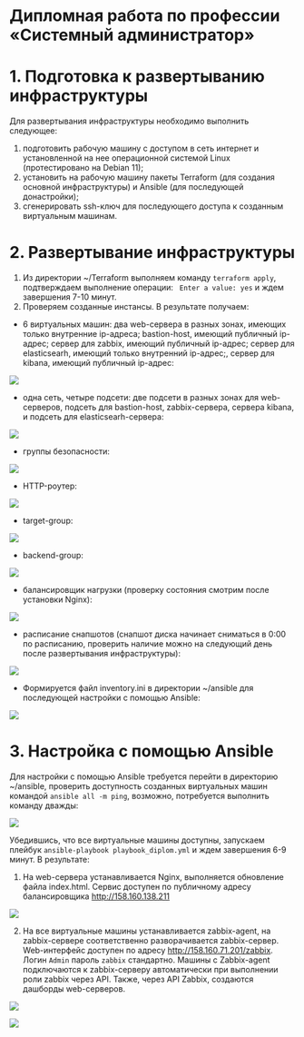 # Дипломная работа по профессии «Системный администратор»
# 1. Подготовка к развертыванию инфраструктуры
Для развертывания инфраструктуры необходимо выполнить  следующее:
1. подготовить рабочую машину с доступом в сеть интернет и установленной на нее операционной системой Linux (протестировано на Debian 11);
2. установить на рабочую машину пакеты Terraform (для создания основной инфраструктуры) и Ansible (для последующей донастройки);
3. сгенерировать ssh-ключ для последующего доступа к созданным виртуальным машинам.
# 2. Развертывание инфраструктуры
1. Из директории ~/Terraform выполняем команду ```terraform apply```, подтверждаем выполнение операции: ``` Enter a value: yes``` и ждем завершения 7-10 минут.
2. Проверяем созданные инстансы. В результате получаем:
- 6 виртуальных машин: два web-сервера в разных зонах, имеющих только внутренние ip-адреса; bastion-host, имеющий публичный ip-адрес; сервер для zabbix, имеющий публичный ip-адрес; сервер для elasticsearh, имеющий только внутренний ip-адрес;, сервер для kibana, имеющий публичный ip-адрес:
    
![](https://github.com/OlgaLesnykh/screenshots/blob/main/Diplom_012.png)    
        
- одна сеть, четыре подсети: две подсети в разных зонах для web-серверов, подсеть для bastion-host, zabbix-сервера, сервера kibana, и подсеть для elasticsearh-сервера:    
    
![](https://github.com/OlgaLesnykh/screenshots/blob/main/Diplom_003.png)    

- группы безопасности:

![](https://github.com/OlgaLesnykh/screenshots/blob/main/Diplom_004.png)    

- HTTP-роутер:

![](https://github.com/OlgaLesnykh/screenshots/blob/main/Diplom_005.png)    

- target-group:

![](https://github.com/OlgaLesnykh/screenshots/blob/main/Diplom_006.png)    

- backend-group:

![](https://github.com/OlgaLesnykh/screenshots/blob/main/Diplom_007.png)    

- балансировщик нагрузки (проверку состояния смотрим после установки Nginx):

![](https://github.com/OlgaLesnykh/screenshots/blob/main/Diplom_008.png)    

- расписание снапшотов (снапшот диска начинает сниматься в 0:00 по расписанию, проверить наличие можно на следующий день после развертывания инфраструктуры):

![](https://github.com/OlgaLesnykh/screenshots/blob/main/Diplom_001.png)    

- Формируется файл inventory.ini в директории ~/ansible для последующей настройки с помощью Ansible:

![](https://github.com/OlgaLesnykh/screenshots/blob/main/Diplom_009.png)    
# 3. Настройка с помощью Ansible
Для настройки с помощью Ansible требуется перейти в директорию ~/ansible, проверить доступность созданных виртуальных машин командой ```ansible all -m ping```,  возможно, потребуется выполнить команду дважды:    

![](https://github.com/OlgaLesnykh/screenshots/blob/main/Diplom_010.png)    

Убедившись, что все виртуальные машины доступны, запускаем плейбук ```ansible-playbook playbook_diplom.yml``` и ждем завершения 6-9 минут. В результате:    
1. На web-сервера устанавливается Nginx, выполняется обновление файла index.html. Сервис доступен по публичному адресу балансировщика http://158.160.138.211

![](https://github.com/OlgaLesnykh/screenshots/blob/main/Diplom_011.png)    

2. На все виртуальные машины устанавливается zabbix-agent, на zabbix-сервере соответственно разворачивается zabbix-сервер. Web-интерфейс доступен по адресу http://158.160.71.201/zabbix. Логин ```Admin``` пароль ```zabbix``` стандартно. Машины с Zabbix-agent подключаются к zabbix-серверу автоматически при выполнении роли zabbix через API. Также, через API Zabbix, создаются дашборды web-серверов.    

![](https://github.com/OlgaLesnykh/screenshots/blob/main/Diplom_013.png)    

![](https://github.com/OlgaLesnykh/screenshots/blob/main/Diplom_014.png)    

